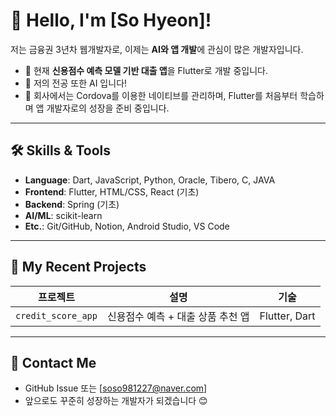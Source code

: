 # 👋 Hello, I'm [So Hyeon]!

저는 금융권 3년차 웹개발자로, 
이제는 **AI와 앱 개발**에 관심이 많은 개발자입니다.  

- 🧠 현재 **신용점수 예측 모델 기반 대출 앱**을 Flutter로 개발 중입니다.
- 🤖 저의 전공 또한 AI 입니다!
- 🌱 회사에서는 Cordova를 이용한 네이티브를 관리하며, Flutter를 처음부터 학습하며 앱 개발자로의 성장을 준비 중입니다.

---

## 🛠️ Skills & Tools

- **Language**: Dart, JavaScript, Python, Oracle, Tibero, C, JAVA
- **Frontend**: Flutter, HTML/CSS, React (기초)
- **Backend**: Spring (기초)
- **AI/ML**: scikit-learn
- **Etc.**: Git/GitHub, Notion, Android Studio, VS Code

---

## 📂 My Recent Projects

| 프로젝트 | 설명 | 기술 |
|---------|------|------|
| `credit_score_app` | 신용점수 예측 + 대출 상품 추천 앱 | Flutter, Dart |


---

## 💬 Contact Me

- GitHub Issue 또는 [soso981227@naver.com]
- 앞으로도 꾸준히 성장하는 개발자가 되겠습니다 😊

